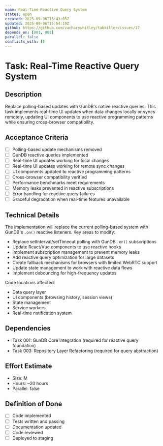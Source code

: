 ```yaml
---
name: Real-Time Reactive Query System
status: open
created: 2025-09-06T15:43:05Z
updated: 2025-09-06T15:54:19Z
github: https://github.com/zacharywhitley/tabkiller/issues/17
depends_on: [001, 003]
parallel: false
conflicts_with: []
---
```


# Task: Real-Time Reactive Query System

## Description
Replace polling-based updates with GunDB's native reactive queries. This task implements real-time UI updates when data changes locally or syncs remotely, updating UI components to use reactive programming patterns while ensuring cross-browser compatibility.

## Acceptance Criteria
- [ ] Polling-based update mechanisms removed
- [ ] GunDB reactive queries implemented
- [ ] Real-time UI updates working for local changes
- [ ] Real-time UI updates working for remote sync changes
- [ ] UI components updated to reactive programming patterns
- [ ] Cross-browser compatibility verified
- [ ] Performance benchmarks meet requirements
- [ ] Memory leaks prevented in reactive subscriptions
- [ ] Error handling for reactive query failures
- [ ] Graceful degradation when real-time features unavailable

## Technical Details
The implementation will replace the current polling-based system with GunDB's `.on()` reactive listeners. Key areas to modify:
- Replace setInterval/setTimeout polling with GunDB `.on()` subscriptions
- Update React/Vue components to use reactive hooks
- Implement subscription management to prevent memory leaks
- Add reactive query optimization for large datasets
- Create fallback mechanisms for browsers with limited WebRTC support
- Update state management to work with reactive data flows
- Implement debouncing for high-frequency updates

Code locations affected:
- Data query layer
- UI components (browsing history, session views)
- State management
- Service workers
- Real-time notification system

## Dependencies
- Task 001: GunDB Core Integration (required for reactive query foundation)
- Task 003: Repository Layer Refactoring (required for query abstraction)

## Effort Estimate
- Size: M
- Hours: ~20 hours
- Parallel: false

## Definition of Done
- [ ] Code implemented
- [ ] Tests written and passing
- [ ] Documentation updated
- [ ] Code reviewed
- [ ] Deployed to staging
